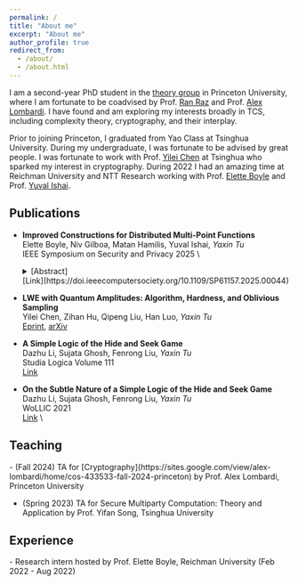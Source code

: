 ```yaml
---
permalink: /
title: "About me"
excerpt: "About me"
author_profile: true
redirect_from: 
  - /about/
  - /about.html
---
```


I am a second-year PhD student in the [theory group](https://theory.cs.princeton.edu/) in Princeton University, where I am fortunate to be coadvised by Prof. [Ran Raz](https://engineering.princeton.edu/faculty/ran-raz) and Prof. [Alex Lombardi](https://sites.google.com/view/alex-lombardi/home). I have found and am exploring my interests broadly in TCS, including complexity theory, cryptography, and their interplay. 

Prior to joining Princeton, I graduated from Yao Class at Tsinghua University. During my undergraduate, I was fortunate to be advised by great people. I was fortunate to work with Prof. [Yilei Chen](http://www.chenyilei.net/) at Tsinghua who sparked my interest in cryptography. During 2022 I had an amazing time at Reichman University and NTT Research working with Prof. [Elette Boyle](https://cs.idc.ac.il/~elette/) and Prof. [Yuval Ishai](https://yuvali.cswp.cs.technion.ac.il/). 



<h2 id="publications"> Publications</h2>

- **Improved Constructions for Distributed Multi-Point Functions**  \
  Elette Boyle, Niv Gilboa, Matan Hamilis, Yuval Ishai, *Yaxin Tu*  \
  IEEE Symposium on Security and Privacy 2025 \
  <details>
  <summary>[Abstract]</summary> 
  A Distributed Point Function (DPF) is a cryptographic primitive used for compressing additive secret shares of a secret unit vector across two parties. Many DPF applications require compressed shares of a sparse weight-t vector, namely a Distributed Multi-Point Function (DMPF). Despite the strong motivation and prior optimization efforts, in most use cases the best practical implementation of DMPF is still a simple brute-force combination of t independent DPFs. We present new constructions and optimized implementations of DMPFs in different parameter regimes, providing significant efficiency savings over existing approaches. We showcase our new constructions within applications of pseudorandom correlation generators (PCGs) and 2-server private set intersection (PSI). Incorporating our tools into the state-of-the-art PCG for “silent” generation of binary multiplication triples (FOLEAGE, Bombar et al, ePrint’24) yields a ×2.68 improvement in throughput, with only ×1.4 blowup in the seed size. On a single core of our benchmark machine, our implementation silently generates up to 22.1 million triples per second, outperforming even the best “non-silent” protocol (Roy, CRYPTO’22), which generates 16 million triples per second.
  </details>
  [Link](https://doi.ieeecomputersociety.org/10.1109/SP61157.2025.00044) 

- **LWE with Quantum Amplitudes: Algorithm, Hardness, and Oblivious Sampling**  \
  Yilei Chen, Zihan Hu, Qipeng Liu, Han Luo, *Yaxin Tu*  \
  [Eprint](https://eprint.iacr.org/2023/1498), [arXiv](https://arxiv.org/abs/2310.00644) 

- **A Simple Logic of the Hide and Seek Game**   \
  Dazhu Li, Sujata Ghosh, Fenrong Liu, *Yaxin Tu*  \
  Studia Logica Volume 111  \
  [Link](https://link.springer.com/article/10.1007/s11225-023-10039-4) 

- **On the Subtle Nature of a Simple Logic of the Hide and Seek Game**  \
  Dazhu Li, Sujata Ghosh, Fenrong Liu, *Yaxin Tu*  \
  WoLLIC 2021  \
  [Link](https://link.springer.com/chapter/10.1007/978-3-030-88853-4_13)  \

<h2 id="teaching"> Teaching</h2>
- (Fall 2024) TA for [Cryptography](https://sites.google.com/view/alex-lombardi/home/cos-433533-fall-2024-princeton) by Prof. Alex Lombardi, Princeton University

- (Spring 2023) TA for Secure Multiparty Computation: Theory and Application by Prof. Yifan Song, Tsinghua University

<h2 id="experience"> Experience</h2>
- Research intern hosted by Prof. Elette Boyle, Reichman University (Feb 2022 - Aug 2022)
